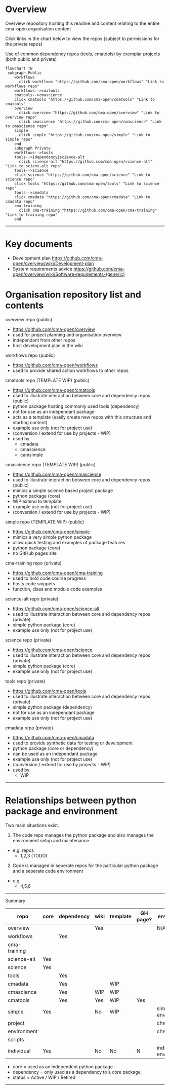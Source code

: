 # Overview

Overview repository hosting this readme and content relating to the entire cma-open organisation content

Click links in the chart below to view the repos (subject to permissions for the private repos)

Use of common dependency repos (tools, cmatools) by exemplar projects (both public and private)


```mermaid
flowchart TB
 subgraph Public
    workflows
      click workflows "https://github.com/cma-open/workflows" "Link to workflows repo"
    workflows-->cmatools
    cmatools-->cmascience
    click cmatools "https://github.com/cma-open/cmatools" "Link to cmatools"
    overview
      click overview "https://github.com/cma-open/overview" "Link to overview repo"
      click cmascience "https://github.com/cma-open/cmascience" "Link to cmascience repo"
    simple
      click simple "https://github.com/cma-open/simple" "Link to simple repo"
    end
    subgraph Private
    workflows-->tools
    tools-->|dependency|science-alt
      click science-alt "https://github.com/cma-open/science-alt" "Link to scient-alt repo"
    tools-->science
    click science "https://github.com/cma-open/science" "Link to science repo"
    click tools "https://github.com/cma-open/tools" "Link to science repo"
    tools-->cmadata
    click cmadata "https://github.com/cma-open/cmadata" "Link to cmadata repo"
    cma-training
      click cma-training "https://github.com/cma-open/cma-training" "Link to training repo"
    end
```

---

# Key documents

- Development plan https://github.com/cma-open/overview/wiki/Development-plan
- System requirements advice https://github.com/cma-open/overview/wiki/Software-requirements-(generic)

# Organisation repository list and contents

overview repo  (public)
- https://github.com/cma-open/overview
- used for project planning and organisation overview
- independant from other repos
- host development plan in the wiki

workflows repo  (public)
- https://github.com/cma-open/workflows
- used to provide shared action workflows to other repos

cmatools repo (TEMPLATE WIP)  (public)
- https://github.com/cma-open/cmatools
- used to illustrate interaction between core and dependency repos (public)
- python package hosting commonly used tools (dependency)
- not for use as an independant package 
- acts as a template (easily create new repos with this structure and starting content)
- example use only (not for project use)
- (conversion / extend for use by projects - WIP)
- used by 
    - cmadata
    - cmascience
    - camsimple

cmascience repo (TEMPLATE WIP)  (public)
- https://github.com/cma-open/cmascience
- used to illustrate interaction between core and dependency repos (public)
- mimics a simple science based project package 
- python package (core)
- WIP extend to template
- example use only (not for project use)
- (conversion / extend for use by projects - WIP)

simple repo (TEMPLATE WIP)  (public)
- https://github.com/cma-open/simple
- mimics a very simple python package 
- allow quick testing and examples of package features
- python package (core)
- no GitHub pages site

cma-training repo  (private)
- https://github.com/cma-open/cma-training
- used to hold code course progress
- hosts code snippets
- function, class and module code examples

science-alt repo  (private)
- https://github.com/cma-open/science-alt
- used to illustrate interaction between core and dependency repos (private)
- simple python package (core)
- example use only (not for project use)

science repo  (private)
- https://github.com/cma-open/science
- used to illustrate interaction between core and dependency repos (private)
- simple python package (core)
- example use only (not for project use)

tools repo  (private)
- https://github.com/cma-open/tools
- used to illustrate interaction between core and dependency repos (private)
- simple python package (dependency)
- not for use as an independant package
- example use only (not for project use)

cmadata repo  (private)
- https://github.com/cma-open/cmadata
- used to provide synthetic data for testing or development
- python package (core or dependency)
- can be used as an independant package
- example use only (not for project use)
- (conversion / extend for use by projects - WIP)
- used by
    - WIP 


---

# Relationships between python package and environment

Two main situations exist.

1. The code repo manages the python package and also manages the environment setup and maintenance
- e.g. repos
    - 1,2,3 (TODO) 

2. Code is managed in seperate repos for the particular python package and a seperate code environment
- e.g.
   - 4,5,6 


---

Summary

| repo            | core  | dependency | wiki     | template | GH page? | env name     | env type   | Status |
| --------------- | ----- | ---------- | -------- | -------  | -------- | ------------ | ---------- | ------ |
| overview        |       |            | Yes      |          |          |   N/A        | N/A        | Active |
| workflows       |       | Yes        |          |          |          |              |            | |
| cma-training    |       |            |          |          |          |              |            | |
| science-alt     | Yes   |            |          |          |          |              |            | |
| science         | Yes   |            |          |          |          |              |            | |
| tools           |       | Yes        |          |          |          |              |            | |
| cmadata         |       | Yes        |          |  WIP     |          |              |            | |
| cmascience      |       | Yes        | WIP      |  WIP     |          |              |            | |
| cmatools        |       | Yes        | Yes      |  WIP     |    Yes   |              |            | |
| simple          | Yes   |            | No       |  WIP     |          | simple-env   | conda      | |
| project         |       |            |          |          |          |   check      |            | |
| environment     |       |            |          |          |          |   check      |            | |
| scripts         |       |            |          |          |          |              |            | |
| individual      | Yes   |            | No       |  No      |    N     |individual-env| venv       | WIP |


- core = used as an independent python package
- dependency = only used as a dependency to a core package
- status = Active / WIP / Retired

---




